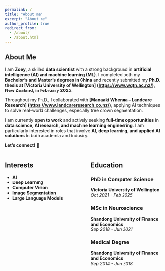 ```yaml
---
permalink: /
title: "About me"
excerpt: "About me"
author_profile: true
redirect_from: 
  - /about/
  - /about.html
---
```


## About Me  

I am **Zoey**, a skilled **data scientist** with a strong background in **artificial intelligence (AI) and machine learning (ML)**. I completed both my **Bachelor’s and Master’s degrees in China** and recently submitted my **Ph.D. thesis at [Victoria University of Wellington] (https://www.wgtn.ac.nz/), New Zealand, in February 2025**.  

Throughout my Ph.D., I collaborated with **[Manaaki Whenua – Landcare Research] (https://www.landcareresearch.co.nz/)**, applying AI techniques to solve real-world challenges, especially tree crown segmentation. 

I am currently **open to work** and actively seeking **full-time opportunities** in **data science, AI research, and machine learning engineering**. I am particularly interested in roles that involve **AI, deep learning, and applied AI solutions** in both academia and industry.  

**Let’s connect!** 🚀


<div style="display: flex; justify-content: space-between;">

<div style="width: 45%;">

## Interests

- **AI**
- **Deep Learning**
- **Computer Vision**
- **Image Segmentation**
- **Large Language Models**

</div>

<div style="width: 45%;">

## Education

### **PhD in Computer Science**  
**Victoria University of Wellington**  
_Oct 2021 - Feb 2025_

### **MSc in Neuroscience**  
**Shandong University of Finance and Economics**  
_Sep 2018 - Jun 2021_

### **Medical Degree**  
**Shandong University of Finance and Economics**  
_Sep 2014 - Jun 2018_

</div>

</div>

